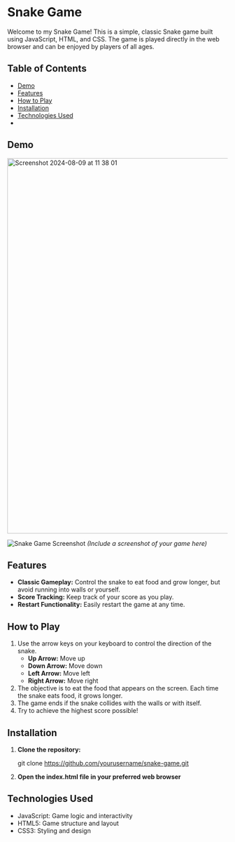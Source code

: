 # Snake Game

Welcome to my Snake Game! This is a simple, classic Snake game built using JavaScript, HTML, and CSS. The game is played directly in the web browser and can be enjoyed by players of all ages.

## Table of Contents
- [Demo](#demo)
- [Features](#features)
- [How to Play](#how-to-play)
- [Installation](#installation)
- [Technologies Used](#technologies-used)
- 
## Demo

<img width="856" alt="Screenshot 2024-08-09 at 11 38 01" src="https://github.com/user-attachments/assets/7d6c2347-0b00-45d7-b544-ecc2a1c0137b">

![Snake Game Screenshot](path/to/screenshot.png)  *(Include a screenshot of your game here)*

## Features
- **Classic Gameplay:** Control the snake to eat food and grow longer, but avoid running into walls or yourself.
- **Score Tracking:** Keep track of your score as you play.
- **Restart Functionality:** Easily restart the game at any time.

## How to Play
1. Use the arrow keys on your keyboard to control the direction of the snake.
   - **Up Arrow:** Move up
   - **Down Arrow:** Move down
   - **Left Arrow:** Move left
   - **Right Arrow:** Move right
2. The objective is to eat the food that appears on the screen. Each time the snake eats food, it grows longer.
3. The game ends if the snake collides with the walls or with itself.
4. Try to achieve the highest score possible!

## Installation

1. **Clone the repository:**
   
   git clone https://github.com/yourusername/snake-game.git
   
2. **Open the index.html file in your preferred web browser**

## Technologies Used

- JavaScript: Game logic and interactivity
- HTML5: Game structure and layout
- CSS3: Styling and design

